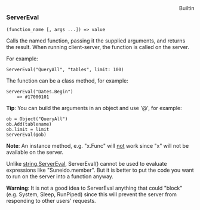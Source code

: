 <div style="float:right"><span class="builtin">Builtin</span></div>

### ServerEval

``` suneido
(function_name [, args ...]) => value
```

Calls the named function, passing it the supplied arguments, and returns the result. When running client-server, the function is called on the server.

For example:

``` suneido
ServerEval("QueryAll", "tables", limit: 100)
```

The function can be a class method, for example:

``` suneido
ServerEval("Dates.Begin")
    => #17000101
```

**Tip**: You can build the arguments in an object and use '@', for example:

``` suneido
ob = Object("QueryAll")
ob.Add(tablename)
ob.limit = limit
ServerEval(@ob)
```

**Note**: An instance method, e.g. "x.Func" will <u>not</u> work since "x" will not be available on the server.

Unlike [string.ServerEval](<String/string.ServerEval.md>), ServerEval() cannot be used to evaluate expressions like "Suneido.member". But it is better to put the code you want to run on the server into a function anyway.

**Warning**: It is not a good idea to ServerEval anything that could "block" (e.g. System, Sleep, RunPiped) since this will prevent the server from responding to other users' requests.